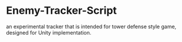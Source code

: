 # Enemy-Tracker-Script
an experimental tracker that is intended for tower defense style game, designed for Unity implementation.
